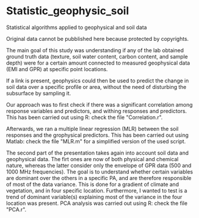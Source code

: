 # Statistic_geophysic_soil
Statistical algorithms applied to geophysical and soil data

Original data cannot be pubblished here because protected by copyrights.

The main goal of this study was understanding if any of the lab obtained ground truth data (texture, soil water content, carbon content, and sample depth) were for a certain amount connected to measured geophysical data (EMI and GPR) at specific point locations.

If a link is present, geophysics could then be used to predict the change in soil data over a specific profile or area, without the need of disturbing the subsurface by sampling it.

Our approach was to first check if there was a significant correlation among response variables and predictors, and withing responses and predictors. This has been carried out using R: check the file "Correlation.r".

Afterwards, we ran a multiple linear regression (MLR) between the soil responses and the grophysical predictors. This has been carried out using Matlab: check the file "MLR.m" for a simplified version of the used script.

The second part of the presentation takes again into account soil data and geophysical data. The firt ones are now of both physical and chemical nature, whereas the latter consider only the envelope of GPR data (500 and 1000 MHz frequencies). The goal is to understand whether certain variables are dominant over the others in a specific PA, and are therefore responsible of most of the data variance. This is done for a gradient of climate and vegetation, and in four specific location. Furthermore, I wanted to test is a trend of dominant variable(s) explaining most of the variance in the four location was present. PCA analysis was carried out using R: check the file "PCA.r".
